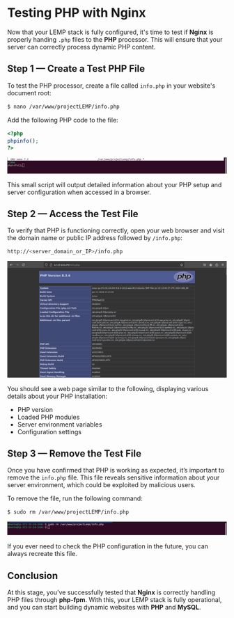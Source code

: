 # Testing PHP with Nginx

Now that your LEMP stack is fully configured, it's time to test if **Nginx** is properly handing `.php` files to the **PHP** processor. This will ensure that your server can correctly process dynamic PHP content.

## Step 1 — Create a Test PHP File

To test the PHP processor, create a file called `info.php` in your website's document root:

```bash
$ nano /var/www/projectLEMP/info.php
```

Add the following PHP code to the file:

```php
<?php
phpinfo();
?>
```

![alt text](php-code-for-testing.png)

This small script will output detailed information about your PHP setup and server configuration when accessed in a browser.

## Step 2 — Access the Test File

To verify that PHP is functioning correctly, open your web browser and visit the domain name or public IP address followed by `/info.php`:

```bash
http://<server_domain_or_IP>/info.php
```

![alt text](nginx-access-from-browser-php.png)

You should see a web page similar to the following, displaying various details about your PHP installation:

- PHP version
- Loaded PHP modules
- Server environment variables
- Configuration settings

## Step 3 — Remove the Test File

Once you have confirmed that PHP is working as expected, it’s important to remove the `info.php` file. This file reveals sensitive information about your server environment, which could be exploited by malicious users.

To remove the file, run the following command:

```bash
$ sudo rm /var/www/projectLEMP/info.php
```

![alt text](remove-php-file.png)

If you ever need to check the PHP configuration in the future, you can always recreate this file.

## Conclusion

At this stage, you’ve successfully tested that **Nginx** is correctly handling PHP files through **php-fpm**. With this, your LEMP stack is fully operational, and you can start building dynamic websites with **PHP** and **MySQL**.
